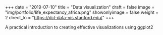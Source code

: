 +++
date = "2019-07-10"
title = "Data visualization"
draft = false
image = "img/portfolio/life_expectancy_africa.png"
showonlyimage = false
weight = 2
direct_to = "https://dcl-data-vis.stanford.edu/"
+++

A practical introduction to creating effective visualizations using ggplot2

